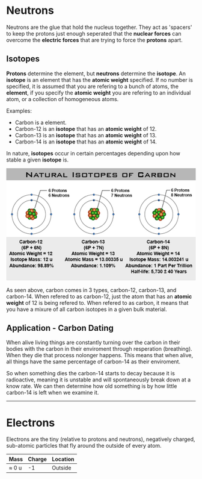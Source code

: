 # Neutrons
Neutrons are the glue that hold the nucleus together.
They act as 'spacers' to keep the protons just enough seperated that the **nuclear forces** can overcome the **electric forces** that are trying to force the **protons** apart.

## Isotopes
**Protons** determine the element, but **neutrons** determine the **isotope**.
An **isotope** is an element that has the **atomic weight** specified.
If no number is specified, it is assumed that you are refering to a bunch of atoms, the **element**, if you specify the **atomic weight**  you are refering to an individual atom, or a collection of homogeneous atoms.

Examples:

  * Carbon is a element.
  * Carbon-12 is an **isotope** that has an **atomic weight** of 12.
  * Carbon-13 is an **isotope** that has an **atomic weight** of 13.
  * Carbon-14 is an **isotope** that has an **atomic weight** of 14.

In nature, **isotopes** occur in certain percentages depending upon how stable a given **isotope** is.

![carbon-isotopes](Images/carbon_isotopes.jpeg)

As seen above, carbon comes in 3 types, carbon-12, carbon-13, and carbon-14.
When refered to as carbon-12, just the atom that has an **atomic weight** of 12 is being refered to.
When refered to as carbon, it means that you have a mixure of all carbon isotopes in a given bulk material.

## Application - Carbon Dating
When alive living things are constantly turning over the carbon in their bodies with the carbon in their enviroment through resperation (breathing).
When they die that process nolonger happens.
This means that when alive, all things have the same percentage of carbon-14 as their enviroment.

So when something dies the carbon-14 starts to decay because it is radioactive, meaning it is unstable and will spontaneously break down at a know rate.
We can then determine how old something is by how little carbon-14 is left when we examine it.

---
# Electrons
Electrons are the tiny (relative to protons and neutrons), negatively charged, sub-atomic particles that fly around the outside of every atom.



| Mass | Charge | Location |
|------|--------|----------|
| $\approx$ 0 u | -1 | Outside |









